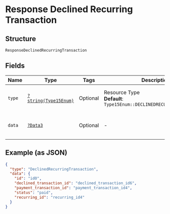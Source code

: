 
# Response Declined Recurring Transaction

## Structure

`ResponseDeclinedRecurringTransaction`

## Fields

| Name | Type | Tags | Description | Getter | Setter |
|  --- | --- | --- | --- | --- | --- |
| `type` | [`?string(Type15Enum)`](../../doc/models/type-15-enum.md) | Optional | Resource Type<br>**Default**: `Type15Enum::DECLINEDRECURRINGTRANSACTION` | getType(): ?string | setType(?string type): void |
| `data` | [`?Data3`](../../doc/models/data-3.md) | Optional | - | getData(): ?Data3 | setData(?Data3 data): void |

## Example (as JSON)

```json
{
  "type": "DeclinedRecurringTransaction",
  "data": {
    "id": "id0",
    "declined_transaction_id": "declined_transaction_id6",
    "payment_transaction_id": "payment_transaction_id4",
    "status": "paid",
    "recurring_id": "recurring_id4"
  }
}
```

